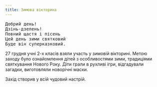 ```yaml
---
title: Зимова вікторина
---
```


<pre>
Добрий день!
Дзінь-дзелень!
Повний щастя і пісень
Цей день зими святковий
Буде він суперказковий.
</pre>

27 грудня учні 2-х класів взяли участь у зимовій вікторині. Метою заходу було ознайомлення дітей з особливостями зими, традиціями святкування Нового Року. Діти грали в рухливі ігри, відгадували загадки, виготовляли новорічні маски.

Захід створив у всій чудовий настрій.

<slideshow id="_/72157664045139338" />

